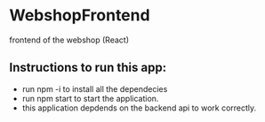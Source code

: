 # WebshopFrontend
frontend of the webshop (React)

## Instructions to run this app:

- run npm -i to install all the dependecies
- run npm start to start the application.
- this application depdends on the backend api to work correctly.
